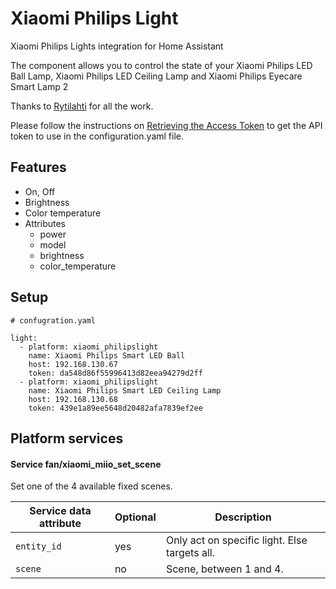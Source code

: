 # Xiaomi Philips Light
Xiaomi Philips Lights integration for Home Assistant

The component allows you to control the state of your Xiaomi Philips LED Ball Lamp, Xiaomi Philips LED Ceiling Lamp and Xiaomi Philips Eyecare Smart Lamp 2

Thanks to [Rytilahti](https://github.com/rytilahti/python-mirobo) for all the work.

Please follow the instructions on [Retrieving the Access Token](https://home-assistant.io/components/xiaomi/#retrieving-the-access-token) to get the API token to use in the configuration.yaml file.

## Features
* On, Off
* Brightness
* Color temperature
* Attributes
  - power
  - model
  - brightness
  - color_temperature

## Setup

```
# confugration.yaml

light:
  - platform: xiaomi_philipslight
    name: Xiaomi Philips Smart LED Ball
    host: 192.168.130.67
    token: da548d86f55996413d82eea94279d2ff
  - platform: xiaomi_philipslight
    name: Xiaomi Philips Smart LED Ceiling Lamp
    host: 192.168.130.68
    token: 439e1a89ee5648d20482afa7839ef2ee
```

## Platform services

#### Service fan/xiaomi_miio_set_scene

Set one of the 4 available fixed scenes.

| Service data attribute    | Optional | Description                                           |
|---------------------------|----------|-------------------------------------------------------|
| `entity_id`               |      yes | Only act on specific light. Else targets all.         |
| `scene`                   |       no | Scene, between 1 and 4.                               |
